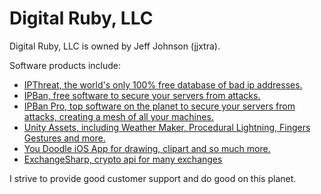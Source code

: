 # Digital Ruby, LLC

Digital Ruby, LLC is owned by Jeff Johnson (jjxtra).

Software products include:
- <a href='https://ipthreat.net'>IPThreat, the world's only 100% free database of bad ip addresses.</a>
- <a href='https://github.com/DigitalRuby/IPBan'>IPBan, free software to secure your servers from attacks.</a>
- <a href='https://ipban.com'>IPBan Pro, top software on the planet to secure your servers from attacks, creating a mesh of all your machines.</a>
- <a href='https://assetstore.unity.com/publishers/11088'>Unity Assets, including Weather Maker, Procedural Lightning, Fingers Gestures and more.</a>
- <a href='https://apps.apple.com/us/app/you-doodle-draw-on-photos/id517871755'>You Doodle iOS App for drawing, clipart and so much more.</a>
- <a href='https://github.com/DigitalRuby/ExchangeSharp'>ExchangeSharp, crypto api for many exchanges</a>

I strive to provide good customer support and do good on this planet.
